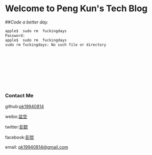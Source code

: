 # **Welcome to Peng Kun's Tech Blog**


##_Code a better day._





```markdown
apple$  sudo rm  fuckingdays
Password:  
apple$  sudo rm  fuckingdays
sudo rm fuckingdays: No such file or directory











```





### **Contact Me**

github:[pk19940814](https://github.com/pk19940814)

weibo:[盆空](http://weibo.com/kom0055)

twitter:[彭錕](https://twitter.com/ev_Sin)

facebook:[彭锟](https://www.facebook.com/evSinCN)

email: pk19940814@gmail.com

